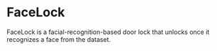 # FaceLock
FaceLock is a facial-recognition-based door lock that unlocks once it recognizes a face from the dataset.
